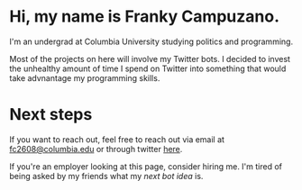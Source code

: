 # Hi, my name is Franky Campuzano. 

I'm an undergrad at Columbia University studying politics and programming. 

Most of the projects on here will involve my Twitter bots. 
I decided to invest the unhealthy amount of time I spend on Twitter into something that would take advnantage my programming skills.

# Next steps
If you want to reach out, feel free to reach out via email at fc2608@columbia.edu or through twitter [here](www.twitter.com/frankycmpz).

If you're an employer looking at this page, consider hiring me. I'm tired of being asked by my friends what my *next bot idea* is.
